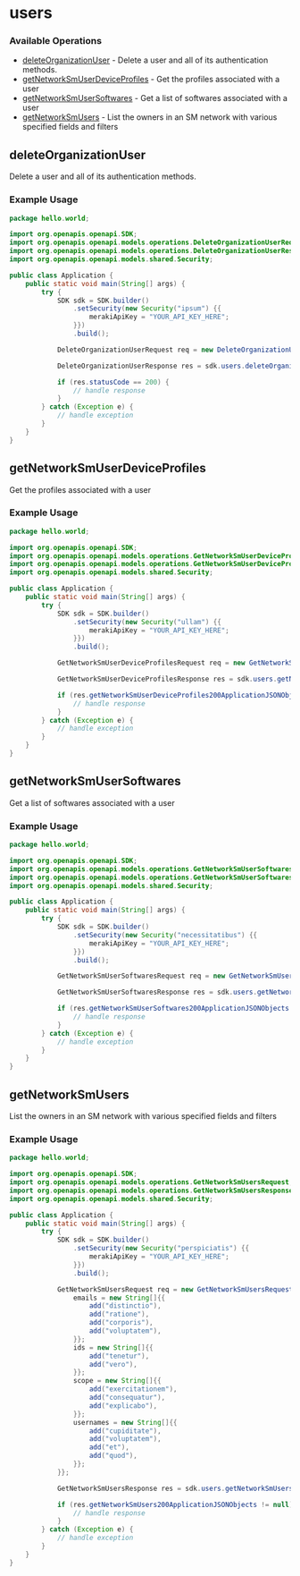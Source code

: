 # users

### Available Operations

* [deleteOrganizationUser](#deleteorganizationuser) - Delete a user and all of its authentication methods.
* [getNetworkSmUserDeviceProfiles](#getnetworksmuserdeviceprofiles) - Get the profiles associated with a user
* [getNetworkSmUserSoftwares](#getnetworksmusersoftwares) - Get a list of softwares associated with a user
* [getNetworkSmUsers](#getnetworksmusers) - List the owners in an SM network with various specified fields and filters

## deleteOrganizationUser

Delete a user and all of its authentication methods.

### Example Usage

```java
package hello.world;

import org.openapis.openapi.SDK;
import org.openapis.openapi.models.operations.DeleteOrganizationUserRequest;
import org.openapis.openapi.models.operations.DeleteOrganizationUserResponse;
import org.openapis.openapi.models.shared.Security;

public class Application {
    public static void main(String[] args) {
        try {
            SDK sdk = SDK.builder()
                .setSecurity(new Security("ipsum") {{
                    merakiApiKey = "YOUR_API_KEY_HERE";
                }})
                .build();

            DeleteOrganizationUserRequest req = new DeleteOrganizationUserRequest("debitis", "facilis");            

            DeleteOrganizationUserResponse res = sdk.users.deleteOrganizationUser(req);

            if (res.statusCode == 200) {
                // handle response
            }
        } catch (Exception e) {
            // handle exception
        }
    }
}
```

## getNetworkSmUserDeviceProfiles

Get the profiles associated with a user

### Example Usage

```java
package hello.world;

import org.openapis.openapi.SDK;
import org.openapis.openapi.models.operations.GetNetworkSmUserDeviceProfilesRequest;
import org.openapis.openapi.models.operations.GetNetworkSmUserDeviceProfilesResponse;
import org.openapis.openapi.models.shared.Security;

public class Application {
    public static void main(String[] args) {
        try {
            SDK sdk = SDK.builder()
                .setSecurity(new Security("ullam") {{
                    merakiApiKey = "YOUR_API_KEY_HERE";
                }})
                .build();

            GetNetworkSmUserDeviceProfilesRequest req = new GetNetworkSmUserDeviceProfilesRequest("eius", "ab");            

            GetNetworkSmUserDeviceProfilesResponse res = sdk.users.getNetworkSmUserDeviceProfiles(req);

            if (res.getNetworkSmUserDeviceProfiles200ApplicationJSONObjects != null) {
                // handle response
            }
        } catch (Exception e) {
            // handle exception
        }
    }
}
```

## getNetworkSmUserSoftwares

Get a list of softwares associated with a user

### Example Usage

```java
package hello.world;

import org.openapis.openapi.SDK;
import org.openapis.openapi.models.operations.GetNetworkSmUserSoftwaresRequest;
import org.openapis.openapi.models.operations.GetNetworkSmUserSoftwaresResponse;
import org.openapis.openapi.models.shared.Security;

public class Application {
    public static void main(String[] args) {
        try {
            SDK sdk = SDK.builder()
                .setSecurity(new Security("necessitatibus") {{
                    merakiApiKey = "YOUR_API_KEY_HERE";
                }})
                .build();

            GetNetworkSmUserSoftwaresRequest req = new GetNetworkSmUserSoftwaresRequest("rem", "labore");            

            GetNetworkSmUserSoftwaresResponse res = sdk.users.getNetworkSmUserSoftwares(req);

            if (res.getNetworkSmUserSoftwares200ApplicationJSONObjects != null) {
                // handle response
            }
        } catch (Exception e) {
            // handle exception
        }
    }
}
```

## getNetworkSmUsers

List the owners in an SM network with various specified fields and filters

### Example Usage

```java
package hello.world;

import org.openapis.openapi.SDK;
import org.openapis.openapi.models.operations.GetNetworkSmUsersRequest;
import org.openapis.openapi.models.operations.GetNetworkSmUsersResponse;
import org.openapis.openapi.models.shared.Security;

public class Application {
    public static void main(String[] args) {
        try {
            SDK sdk = SDK.builder()
                .setSecurity(new Security("perspiciatis") {{
                    merakiApiKey = "YOUR_API_KEY_HERE";
                }})
                .build();

            GetNetworkSmUsersRequest req = new GetNetworkSmUsersRequest("rerum") {{
                emails = new String[]{{
                    add("distinctio"),
                    add("ratione"),
                    add("corporis"),
                    add("voluptatem"),
                }};
                ids = new String[]{{
                    add("tenetur"),
                    add("vero"),
                }};
                scope = new String[]{{
                    add("exercitationem"),
                    add("consequatur"),
                    add("explicabo"),
                }};
                usernames = new String[]{{
                    add("cupiditate"),
                    add("voluptatem"),
                    add("et"),
                    add("quod"),
                }};
            }};            

            GetNetworkSmUsersResponse res = sdk.users.getNetworkSmUsers(req);

            if (res.getNetworkSmUsers200ApplicationJSONObjects != null) {
                // handle response
            }
        } catch (Exception e) {
            // handle exception
        }
    }
}
```
